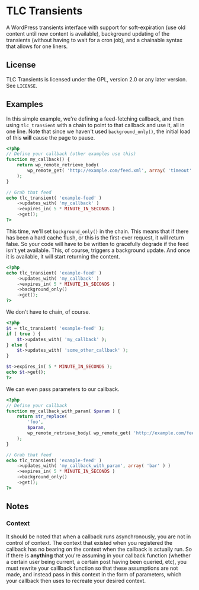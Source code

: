 # TLC Transients

A WordPress transients interface with support for soft-expiration (use old content until new content is available), background updating of the transients (without having to wait for a cron job), and a chainable syntax that allows for one liners.

## License

TLC Transients is licensed under the GPL, version 2.0 or any later version. See `LICENSE`.

## Examples

In this simple example, we're defining a feed-fetching callback, and then using `tlc_transient` with a chain to point to that callback and use it, all in one line. Note that since we haven't used `background_only()`, the initial load of this **will** cause the page to pause.

```php
<?php
// Define your callback (other examples use this)
function my_callback() {
	return wp_remote_retrieve_body(
		wp_remote_get( 'http://example.com/feed.xml', array( 'timeout' => 30 ) )
	);
}

// Grab that feed
echo tlc_transient( 'example-feed' )
	->updates_with( 'my_callback' )
	->expires_in( 5 * MINUTE_IN_SECONDS )
	->get();
?>
```
This time, we'll set `background_only()` in the chain. This means that if there has been a hard cache flush, or this is the first-ever request, it will return false. So your code will have to be written to gracefully degrade if the feed isn't yet available. This, of course, triggers a background update. And once it is available, it will start returning the content.

```php
<?php
echo tlc_transient( 'example-feed' )
	->updates_with( 'my_callback' )
	->expires_in( 5 * MINUTE_IN_SECONDS )
	->background_only()
	->get();
?>
```

We don't have to chain, of course.

```php
<?php
$t = tlc_transient( 'example-feed' );
if ( true ) {
	$t->updates_with( 'my_callback' );
} else {
	$t->updates_with( 'some_other_callback' );
}

$t->expires_in( 5 * MINUTE_IN_SECONDS );
echo $t->get();
?>
```
We can even pass parameters to our callback.

```php
<?php
// Define your callback
function my_callback_with_param( $param ) {
	return str_replace(
		'foo',
		$param,
		wp_remote_retrieve_body( wp_remote_get( 'http://example.com/feed.xml', array( 'timeout' => 30 ) ) ),
	);
}

// Grab that feed
echo tlc_transient( 'example-feed' )
	->updates_with( 'my_callback_with_param', array( 'bar' ) )
	->expires_in( 5 * MINUTE_IN_SECONDS )
	->background_only()
	->get();
?>
```

## Notes

### Context

It should be noted that when a callback runs asynchronously, you are not in control of context. The context that existed when you registered the callback has no bearing on the context when the callback is actually run. So if there is **anything** that you're assuming in your callback function (whether a certain user being current, a certain post having been queried, etc), you must rewrite your calllback function so that these assumptions are not made, and instead pass in this context in the form of parameters, which your callback then uses to recreate your desired context.
